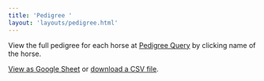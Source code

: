 ```yaml
---
title: 'Pedigree '
layout: 'layouts/pedigree.html'
---
```

View the full pedigree for each horse at [Pedigree Query](http://pedigreequery.com/) by clicking name of the horse.

[View as Google Sheet](https://docs.google.com/spreadsheets/d/1go9p15oleWmJr--QUKkUreyb-8VI_9-PQ3OzuAqugdY/edit?hl=en&hl=en#gid=0) or [download a CSV file](/files/oss-pedigree.csv).

